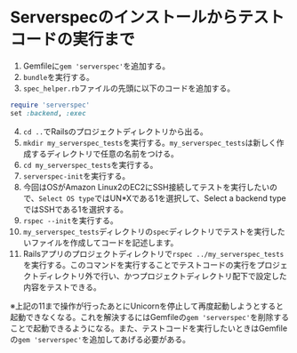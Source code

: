# Serverspecのインストールからテストコードの実行まで
1. Gemfileに`gem 'serverspec'`を追加する。
2. `bundle`を実行する。
3. `spec_helper.rb`ファイルの先頭に以下のコードを追加する。

```ruby
require 'serverspec'
set :backend, :exec
```
4. `cd ..`でRailsのプロジェクトディレクトリから出る。
5. `mkdir my_serverspec_tests`を実行する。`my_serverspec_tests`は新しく作成するディレクトリで任意の名前をつける。
6. `cd my_serverspec_tests`を実行する。
7. `serverspec-init`を実行する。
8. 今回はOSがAmazon Linux2のEC2にSSH接続してテストを実行したいので、`Select OS type`ではUN*Xである1を選択して、Select a backend typeではSSHである1を選択する。
9. `rspec --init`を実行する。
10. `my_serverspec_tests`ディレクトリの`spec`ディレクトリでテストを実行したいファイルを作成してコードを記述します。
11. Railsアプリのプロジェクトディレクトリで`rspec ../my_serverspec_tests`を実行する。このコマンドを実行することでテストコードの実行をプロジェクトディレクトリ外で行い、かつプロジェクトディレクトリ配下で設定した内容をテストできる。

※上記の11まで操作が行ったあとにUnicornを停止して再度起動しようとすると起動できなくなる。これを解決するにはGemfileの`gem 'serverspec'`を削除することで起動できるようになる。また、テストコードを実行したいときはGemfileの`gem 'serverspec'`を追加してあげる必要がある。

